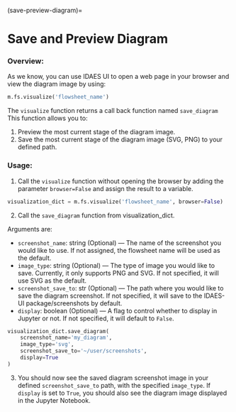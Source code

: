 (save-preview-diagram)=
# Save and Preview Diagram  

### Overview:  
As we know, you can use IDAES UI to open a web page in your browser and view the diagram image by using:
```python
m.fs.visualize('flowsheet_name')
```
The `visualize` function returns a call back function named `save_diagram`
This function allows you to:
1. Preview the most current stage of the diagram image.
2. Save the most current stage of the diagram image (SVG, PNG) to your defined path.

### Usage:
1. Call the `visualize` function without opening the browser by adding the parameter `browser=False` and assign the result to a variable.
```python
visualization_dict = m.fs.visualize('flowsheet_name', browser=False)
```

2. Call the `save_diagram` function from visualization_dict.  

Arguments are:
 * `screenshot_name`: string (Optional) — The name of the screenshot you would like to use. If not assigned, the flowsheet name will be used as the default.
 * `image_type`: string (Optional) — The type of image you would like to save. Currently, it only supports PNG and SVG. If not specified, it will use SVG as the default.
 * `screenshot_save_to`: str (Optional) — The path where you would like to save the diagram screenshot. If not specified, it will save to the IDAES-UI package/screenshots by default.
 * `display`: boolean (Optional) — A flag to control whether to display in Jupyter or not. If not specified, it will default to `False`.

```python
visualization_dict.save_diagram(
    screenshot_name='my_diagram', 
    image_type='svg', 
    screenshot_save_to='~/user/screenshots', 
    display=True
)
```

3. You should now see the saved diagram screenshot image in your defined `screenshot_save_to` path, with the specified `image_type`. If `display` is set to `True`, you should also see the diagram image displayed in the Jupyter Notebook.



